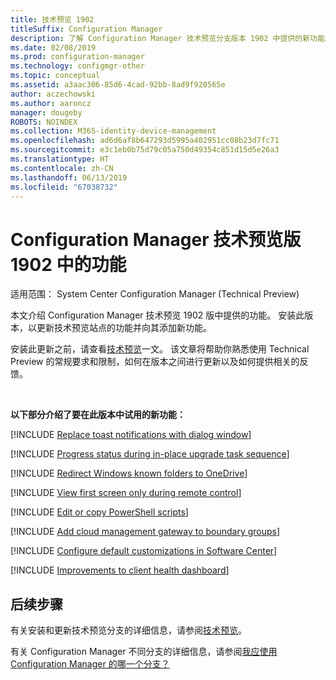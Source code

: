 ```yaml
---
title: 技术预览 1902
titleSuffix: Configuration Manager
description: 了解 Configuration Manager 技术预览分支版本 1902 中提供的新功能。
ms.date: 02/08/2019
ms.prod: configuration-manager
ms.technology: configmgr-other
ms.topic: conceptual
ms.assetid: a3aac306-85d6-4cad-92bb-8ad9f920565e
author: aczechowski
ms.author: aaroncz
manager: dougeby
ROBOTS: NOINDEX
ms.collection: M365-identity-device-management
ms.openlocfilehash: ad6d6af8b647293d5995a402951cc08b23d7fc71
ms.sourcegitcommit: e3c1eb0b75d79c05a750d49354c851d15d5e26a3
ms.translationtype: HT
ms.contentlocale: zh-CN
ms.lasthandoff: 06/13/2019
ms.locfileid: "67038732"
---
```

# <a name="features-in-configuration-manager-technical-preview-version-1902"></a>Configuration Manager 技术预览版 1902 中的功能

适用范围：  System Center Configuration Manager (Technical Preview)

本文介绍 Configuration Manager 技术预览 1902 版中提供的功能。 安装此版本，以更新技术预览站点的功能并向其添加新功能。 

安装此更新之前，请查看[技术预览](/sccm/core/get-started/technical-preview)一文。 该文章将帮助你熟悉使用 Technical Preview 的常规要求和限制，如何在版本之间进行更新以及如何提供相关的反馈。     


<!--  Known Issues Template
## Known issues 

[!INCLUDE [known issue title](includes/known-issue-bugid.md)]

-->



<br>

**以下部分介绍了要在此版本中试用的新功能：**  

[!INCLUDE [Replace toast notifications with dialog window](includes/1902/3555947.md)]

[!INCLUDE [Progress status during in-place upgrade task sequence](includes/1902/3747129.md)]

[!INCLUDE [Redirect Windows known folders to OneDrive](includes/1902/3556021.md)]

[!INCLUDE [View first screen only during remote control](includes/1902/3231732.md)]

[!INCLUDE [Edit or copy PowerShell scripts](includes/1902/3705507.md)]

[!INCLUDE [Add cloud management gateway to boundary groups](includes/1902/3640932.md)]

[!INCLUDE [Configure default customizations in Software Center](includes/1902/3612112.md)]

[!INCLUDE [Improvements to client health dashboard](includes/1902/3599209.md)]



## <a name="next-steps"></a>后续步骤

有关安装和更新技术预览分支的详细信息，请参阅[技术预览](/sccm/core/get-started/technical-preview)。    

有关 Configuration Manager 不同分支的详细信息，请参阅[我应使用 Configuration Manager 的哪一个分支？](/sccm/core/understand/which-branch-should-i-use)
